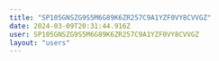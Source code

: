 ```yaml
---
title: "SP105GNSZG9S5M6G89K6ZR257C9A1YZF0VY8CVVGZ"
date: 2024-03-09T20:31:44.916Z
user: SP105GNSZG9S5M6G89K6ZR257C9A1YZF0VY8CVVGZ
layout: "users"
---
```

    